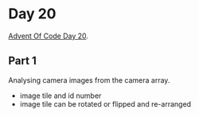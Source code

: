 # Day 20

[Advent Of Code Day 20](https://adventofcode.com/2020/day/20).

## Part 1

Analysing camera images from the camera array.

* image tile and id number
* image tile can be rotated or flipped and re-arranged
